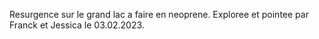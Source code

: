 Resurgence sur le grand lac a faire en neoprene. Exploree et pointee par Franck et Jessica le 03.02.2023.
